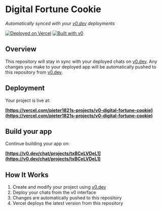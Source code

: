 # Digital Fortune Cookie

*Automatically synced with your [v0.dev](https://v0.dev) deployments*

[![Deployed on Vercel](https://img.shields.io/badge/Deployed%20on-Vercel-black?style=for-the-badge&logo=vercel)](https://vercel.com/pieter1821s-projects/v0-digital-fortune-cookie)
[![Built with v0](https://img.shields.io/badge/Built%20with-v0.dev-black?style=for-the-badge)](https://v0.dev/chat/projects/txBCeLVDeL1)

## Overview

This repository will stay in sync with your deployed chats on [v0.dev](https://v0.dev).
Any changes you make to your deployed app will be automatically pushed to this repository from [v0.dev](https://v0.dev).

## Deployment

Your project is live at:

**[https://vercel.com/pieter1821s-projects/v0-digital-fortune-cookie](https://vercel.com/pieter1821s-projects/v0-digital-fortune-cookie)**

## Build your app

Continue building your app on:

**[https://v0.dev/chat/projects/txBCeLVDeL1](https://v0.dev/chat/projects/txBCeLVDeL1)**

## How It Works

1. Create and modify your project using [v0.dev](https://v0.dev)
2. Deploy your chats from the v0 interface
3. Changes are automatically pushed to this repository
4. Vercel deploys the latest version from this repository